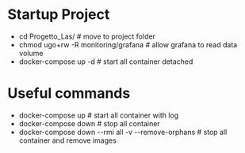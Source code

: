 # Startup Project
- cd Progetto_Las/ # move to project folder
- chmod ugo+rw -R monitoring/grafana # allow grafana to read data volume
- docker-compose up -d # start all container detached


# Useful commands
- docker-compose up # start all container with log
- docker-compose down # stop all container
- docker-compose down --rmi all -v --remove-orphans # stop all container and remove images
